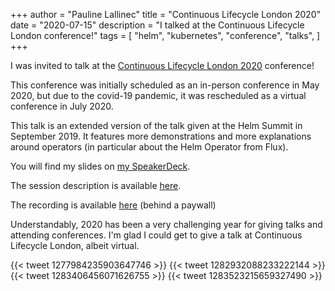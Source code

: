+++
author = "Pauline Lallinec"
title = "Continuous Lifecycle London 2020"
date = "2020-07-15"
description = "I talked at the Continuous Lifecycle London conference!"
tags = [
    "helm",
    "kubernetes",
    "conference",
    "talks",
]
+++

I was invited to talk at the [Continuous Lifecycle London 2020](https://2020.continuouslifecycle.london/) conference!

This conference was initially scheduled as an in-person conference in May 2020, but due to the covid-19 pandemic, it was rescheduled as a virtual conference in July 2020.

This talk is an extended version of the talk given at the Helm Summit in September 2019. It features more demonstrations and more explanations around operators (in particular about the Helm Operator from Flux).

You will find my slides on [my SpeakerDeck](https://speakerdeck.com/plallin/using-helm-to-achieve-frictionless-deployments).

The session description is available [here](https://2020.continuouslifecycle.london/speakers/pauline-lallinec-workday/).

The recording is available [here](https://www.bigmarker.com/situation-publishing/Using-Helm-to-achieve-frictionless-deployments?show_live_page=true) (behind a paywall)

Understandably, 2020 has been a very challenging year for giving talks and attending conferences. I'm glad I could get to give a talk at Continuous Lifecycle London, albeit virtual.

{{< tweet 1277984235903647746 >}}
{{< tweet 1282932088233222144 >}}
{{< tweet 1283406456071626755 >}}
{{< tweet 1283523215659327490 >}}
